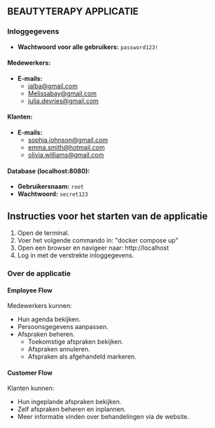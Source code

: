## BEAUTYTERAPY APPLICATIE

### Inloggegevens
- **Wachtwoord voor alle gebruikers:** `password123!`

#### Medewerkers:
- **E-mails:**
  - jalba@gmail.com
  - Melissabay@gmail.com
  - julia.devries@gmail.com

#### Klanten:
- **E-mails:**
  - sophia.johnson@gmail.com
  - emma.smith@hotmail.com
  - olivia.williams@gmail.com

#### Database (localhost:8080):
- **Gebruikersnaam:** `root`
- **Wachtwoord:** `secret123`

## Instructies voor het starten van de applicatie
1. Open de terminal.
2. Voer het volgende commando in:
   "docker compose up"
3. Open een browser en navigeer naar:
   http://localhost
4. Log in met de verstrekte inloggegevens.

### Over de applicatie
#### Employee Flow
Medewerkers kunnen:
- Hun agenda bekijken.
- Persoonsgegevens aanpassen.
- Afspraken beheren.
  - Toekomstige afspraken bekijken.
  - Afspraken annuleren.
  - Afspraken als afgehandeld markeren.

#### Customer Flow
Klanten kunnen:
- Hun ingeplande afspraken bekijken.
- Zelf afspraken beheren en inplannen.
- Meer informatie vinden over behandelingen via de website.



